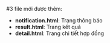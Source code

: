 #3 file mới được thêm:
* **notification.html**: Trang thông báo
* **result.html**: Trang kết quả
* **detail.html**: Trang chi tiết hợp đồng
